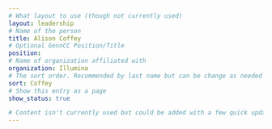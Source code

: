 ```yaml
---
# What layout to use (though not currently used)
layout: leadership
# Name of the person
title: Alison Coffey
# Optional GennCC Position/Title
position:
# Name of organization affiliated with
organization: Illumina
# The sort order. Recommended by last name but can be change as needed
sort: Coffey
# Show this entry as a page
show_status: true

# Content isn't currently used but could be added with a few quick updates if needed to allow for bios
---
```

